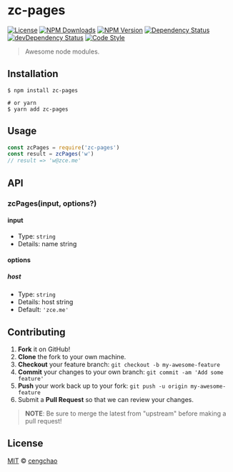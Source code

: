 # zc-pages

[![License][license-img]][license-url]
[![NPM Downloads][downloads-img]][downloads-url]
[![NPM Version][version-img]][version-url]
[![Dependency Status][dependency-img]][dependency-url]
[![devDependency Status][devdependency-img]][devdependency-url]
[![Code Style][style-img]][style-url]

> Awesome node modules.

## Installation

```shell
$ npm install zc-pages

# or yarn
$ yarn add zc-pages
```

## Usage

<!-- TODO: Introduction of Usage -->

```javascript
const zcPages = require('zc-pages')
const result = zcPages('w')
// result => 'w@zce.me'
```

## API

<!-- TODO: Introduction of API -->

### zcPages(input, options?)

#### input

- Type: `string`
- Details: name string

#### options

##### host

- Type: `string`
- Details: host string
- Default: `'zce.me'`

## Contributing

1. **Fork** it on GitHub!
2. **Clone** the fork to your own machine.
3. **Checkout** your feature branch: `git checkout -b my-awesome-feature`
4. **Commit** your changes to your own branch: `git commit -am 'Add some feature'`
5. **Push** your work back up to your fork: `git push -u origin my-awesome-feature`
6. Submit a **Pull Request** so that we can review your changes.

> **NOTE**: Be sure to merge the latest from "upstream" before making a pull request!

## License

[MIT](LICENSE) &copy; [cengchao](https://github.com/Neekky?tab=repositories)



[license-img]: https://img.shields.io/github/license/cengchao/zc-pages
[license-url]: https://github.com/cengchao/zc-pages/blob/master/LICENSE
[downloads-img]: https://img.shields.io/npm/dm/zc-pages
[downloads-url]: https://npm.im/zc-pages
[version-img]: https://img.shields.io/npm/v/zc-pages
[version-url]: https://npm.im/zc-pages
[dependency-img]: https://img.shields.io/david/cengchao/zc-pages
[dependency-url]: https://david-dm.org/cengchao/zc-pages
[devdependency-img]: https://img.shields.io/david/dev/cengchao/zc-pages
[devdependency-url]: https://david-dm.org/cengchao/zc-pages?type=dev
[style-img]: https://img.shields.io/badge/code_style-standard-brightgreen
[style-url]: https://standardjs.com
